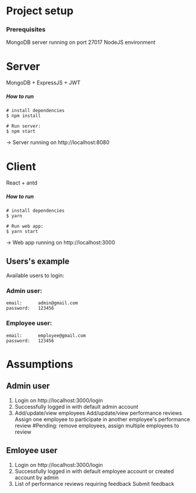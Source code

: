 # Project setup

### Prerequisites

MongoDB server running on port 27017
NodeJS environment

# Server

MongoDB + ExpressJS + JWT

##### How to run

```
# install dependencies
$ npm install

# Run server:
$ npm start
```

-> Server running on http://localhost:8080

# Client

React + antd

##### How to run

```
# install dependencies
$ yarn

# Run web app:
$ yarn start
```

-> Web app running on http://localhost:3000

## Users's example

Available users to login:

### Admin user:

```
email:      admin@gmail.com
password:   123456
```

### Employee user:

```
email:      employee@gmail.com
password:   123456
```

# Assumptions

## Admin user

1. Login on http://localhost:3000/login
2. Successfully logged in with default admin account
3. Add/update/view employees
   Add/update/view performance reviews
   Assign one employee to participate in another employee's performance review
   #Pending: remove employees, assign multiple employees to review

## Emloyee user

1. Login on http://localhost:3000/login
2. Successfully logged in with default employee account or created account by admin
3. List of performance reviews requiring feedback
   Submit feedback
